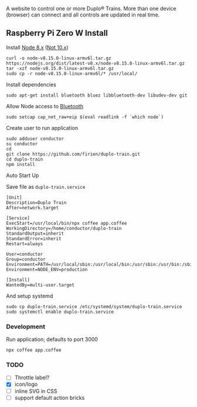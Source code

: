A website to control one or more Duplo® Trains. More than one device (browser) can connect and all controls are updated in real time.

## Raspberry Pi Zero W Install

Install [Node 8.x](https://www.thepolyglotdeveloper.com/2018/03/install-nodejs-raspberry-pi-zero-w-nodesource/) ([Not 10.x](https://github.com/noble/node-bluetooth-hci-socket/issues/95))

    curl -o node-v8.15.0-linux-armv6l.tar.gz https://nodejs.org/dist/latest-v8.x/node-v8.15.0-linux-armv6l.tar.gz
    tar -xzf node-v8.15.0-linux-armv6l.tar.gz
    sudo cp -r node-v8.15.0-linux-armv6l/* /usr/local/


Install dependencies

    sudo apt-get install bluetooth bluez libbluetooth-dev libudev-dev git

Allow Node access to [Bluetooth](https://github.com/noble/noble#running-on-linux)

    sudo setcap cap_net_raw+eip $(eval readlink -f `which node`)

Create user to run application

    sudo adduser conductor
    su conductor
    cd
    git clone https://github.com/firien/duplo-train.git
    cd duplo-train
    npm install

Auto Start Up

Save file as `duplo-train.service`

    [Unit]
    Description=Duplo Train
    After=network.target
    
    [Service]
    ExecStart=/usr/local/bin/npx coffee app.coffee
    WorkingDirectory=/home/conductor/duplo-train
    StandardOutput=inherit
    StandardError=inherit
    Restart=always
    
    User=conductor
    Group=conductor
    Environment=PATH=/usr/local/sbin:/usr/local/bin:/usr/sbin:/usr/bin:/sbin:/bin
    Environment=NODE_ENV=production
    
    [Install]
    WantedBy=multi-user.target

And setup systemd

    sudo cp duplo-train.service /etc/systemd/system/duplo-train.service
    sudo systemctl enable duplo-train.service

### Development

Run application; defaults to port 3000

    npx coffee app.coffee

### TODO

- [ ] Throttle label?
- [x] icon/logo
- [ ] inline SVG in CSS
- [ ] support default action bricks
